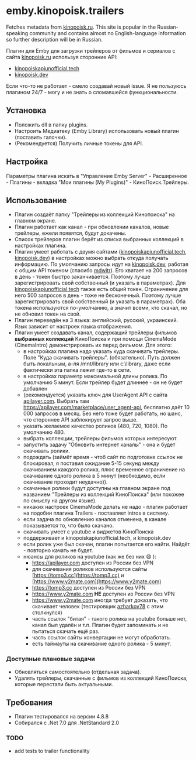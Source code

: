 # emby.kinopoisk.trailers

Fetches metadata from [kinopoisk.ru](https://www.kinopoisk.ru). This site is popular in the Russian-speaking community and contains almost no English-language information so further description will be in Russian.

Плагин для Emby для загрузки трейлеров от фильмов и сериалов с сайта [kinopoisk.ru](https://www.kinopoisk.ru) используя сторонние API:
- [kinopoiskapiunofficial.tech](https://kinopoiskapiunofficial.tech)
- [kinopoisk.dev](https://kinopoisk.dev)

Если что-то не работает - смело создавай новый issue. Я не пользуюсь плагином 24/7 - могу и не знать о сломавшейся функциональности.

## Установка

* Положить dll в папку plugins.
* Настроить Медиатеку (Emby Library) использовать новый плагин (поставить галочки).
* (Рекомендуется) Получить личные токены для API.

## Настройка

Параметры плагина искать в "Управление Emby Server" - Расширенное - Плагины - вкладка "Мои плагины (My Plugins)" - КиноПоиск.Трейлеры.

## Использование

* Плагин создаёт папку "Трейлеры из коллекций Кинопоиска" на главном экране.
* Плагин работает как канал - при обновлении каналов, новые трейлеры, ежели появятся, будут докачены.
* Список трейлеров плагин берёт из списка выбранных коллекций в настройках плагина.
* Плагин умеет работать с двумя сайтами ([kinopoiskapiunofficial.tech](https://kinopoiskapiunofficial.tech), [kinopoisk.dev](https://kinopoisk.dev)) в настройках можно выбрать откуда получать информацию. По умолчанию запросы идут на [kinopoisk.dev](https://kinopoisk.dev), работая с общим API токеном (спасибо [mdwitr](https://github.com/mdwitr0)). Его хватает на 200 запросов в день - токен быстро заканчивается. Поэтому лучше зарегистрировать свой собственный (и указать в параметрах). Для [kinopoiskapiunofficial.tech](https://kinopoiskapiunofficial.tech) также есть общий токен. Ограничение для него 500 запросов в день - тоже не бесконечный. Поэтому лучше зарегистрировать свой собственный (и указать в параметрах). Оба токена используются по-умолчанию, а значит всеми, кто скачал, но не обновил токен на свой.
* Плагин переведён на 3 языка: английский, русский, украинский. Язык зависит от настроек языка отображения.
* Плагин умеет создавать канал, содержащий трейлеры фильмов **выбранных коллекций** КиноПоиска и при помощи CinemaMode (CinemaIntro) демонстрировать их перед фильмом. Для этого:
  * в настройках плагина надо указать куда скачивать трейлеры. Поле "Куда скачивать трейлеры". (обязательно). Путь должен быть локальным, а-ля /mnt/library или c:\\library, даже если фактически эта папка лежит где-то в сети.
  * в настройках параметр максимальной длины ролика. По умолчанию 5 минут. Если трейлер будет длиннее - он не будет добавлен
  * (рекомендуется) указать ключ для UserAgent API с сайта [apilayer.com](https://apilayer.com/). Выбрать там https://apilayer.com/marketplace/user_agent-api, бесплатно даёт 10 000 запросов в месяц. Без него тоже будет работать, но шанс, что стороннее API заблокирует запрос выше.
  * указать желаемое качество роликов (480, 720, 1080). По умолчанию 480.
  * выбрать коллекции, трейлеры фильмов которых интересуют.
  * запустить задачу "Обновить интернет каналы" - она и будет скачивать ролики.
  * подождать (займёт время - чтоб сайт по подготовке ссылок не блокировал, я поставил ожидание 5-15 секунд между скачиванием каждого ролика, плюс временное ограничение на скачивание одного ролика в 5 минут (необходимо, если скачивание проходит неудачно)).
  * скачанные ролики будут доступны на главном экране под названием "Трейлеры из коллекций КиноПоиска" (или похожее по смыслу на другом языке).
  * никаких настроек CinemaMode делать не надо - плагин работает на подобии плагина Trailers - поставляет intros в систему.
  * если задача по обновлению каналов отменена, в канале показывается то, что было скачано.
  * скачивать умеет с youtube и виджетов КиноПоиска
  * поддерживает и kinopoiskapiunofficial.tech, и kinopoisk.dev
  * если ролик уже был скачан, плагин попытается его найти. Найдёт - повторно качать не будет.
  * нюансы для роликов на youtube (как же без них :smile: ):
    * https://apilayer.com доступен из России без VPN
    * для скачивания роликов используются сайты [https://tomp3.cc](https://tomp3.cc) и [https://www.y2mate.com](https://www.y2mate.com)
    * https://tomp3.cc доступен из России без VPN
    * https://www.y2mate.com **НЕ** доступен из России без VPN
    * https://www.y2mate.com иногда требует доказать, что скачивает человек (тестировщик [azharkov78](https://github.com/azharkov78) с этим столкнулся)
    * часть ссылок "битая" - такого ролика на youtube больше нет, канал был удалён и т.п. Плагин будет запоминать и не пытаться скачать ещё раз.
    * часть ссылок сайты конвертации не могут обработать.
    * есть таймауты на скачивание одного ролика - 5 минут.


### Доступные плановые задачи

* Обновляться самостоятельно (отдельная задача).
* Удалять трейлеры, скачанные с фильмов из коллекций КиноПоиска, которые перестали быть актуальными.

## Требования

* Плагин тестировался на версии 4.8.8
* Собирался c .Net 7.0 для .NetStandard 2.0

### TODO
* add tests to trailer functionality
